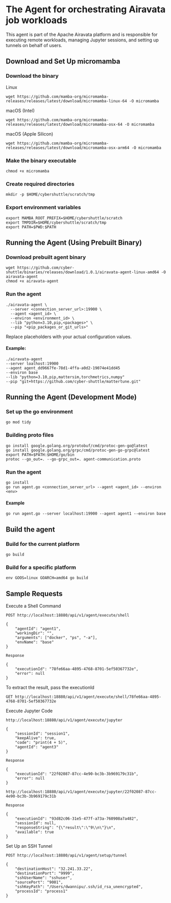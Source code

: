 # The Agent for orchestrating Airavata job workloads
This agent is part of the Apache Airavata platform and is responsible for executing remote workloads, managing Jupyter sessions, and setting up tunnels on behalf of users.

## Download and Set Up micromamba

### Download the binary
Linux
```
wget https://github.com/mamba-org/micromamba-releases/releases/latest/download/micromamba-linux-64 -O micromamba
```

macOS (Intel)
```
wget https://github.com/mamba-org/micromamba-releases/releases/latest/download/micromamba-osx-64 -O micromamba
```

macOS (Apple Silicon)
```
wget https://github.com/mamba-org/micromamba-releases/releases/latest/download/micromamba-osx-arm64 -O micromamba
```

### Make the binary executable
```
chmod +x micromamba
```

### Create required directories
```
mkdir -p $HOME/cybershuttle/scratch/tmp
```

### Export environment variables
```
export MAMBA_ROOT_PREFIX=$HOME/cybershuttle/scratch
export TMPDIR=$HOME/cybershuttle/scratch/tmp
export PATH=$PWD:$PATH
```

## Running the Agent (Using Prebuilt Binary)

### Download prebuilt agent binary
```
wget https://github.com/cyber-shuttle/binaries/releases/download/1.0.1/airavata-agent-linux-amd64 -O airavata-agent
chmod +x airavata-agent
```

### Run the agent
```
./airavata-agent \
  --server <connection_server_url>:19900 \
  --agent <agent_id> \
  --environ <environment_id> \
  --lib "python=3.10,pip,<packages>" \
  --pip "<pip_packages_or_git_urls>"
```
Replace placeholders with your actual configuration values.

#### Example:
```
./airavata-agent
--server loalhost:19900
--agent agent_dd9667fe-78d1-4ffa-a0d2-19074e41dd45
--environ base
--lib "python=3.10,pip,mattersim,torchmetrics,numpy"
--pip "git+https://github.com/cyber-shuttle/mattertune.git"
```

## Running the Agent (Development Mode)

### Set up the go environment
```
go mod tidy
```

### Building proto files

```
go install google.golang.org/protobuf/cmd/protoc-gen-go@latest
go install google.golang.org/grpc/cmd/protoc-gen-go-grpc@latest
export PATH=$PATH:$HOME/go/bin
protoc --go_out=. --go-grpc_out=. agent-communication.proto
```

### Run the agent
```
go install
go run agent.go <connection_server_url> --agent <agent_id> --environ <env>
```

#### Example
```
go run agent.go --server localhost:19900 --agent agent1 --environ base
```

## Build the agent

### Build for the current platform
```
go build
```

### Build for a specific platform
```
env GOOS=linux GOARCH=amd64 go build
```

## Sample Requests

Execute a Shell Command
```
POST http://localhost:18880/api/v1/agent/execute/shell

{
    "agentId": "agent1",
    "workingDir": "",
    "arguments": ["docker", "ps", "-a"],
    "envName": "base"
} 

Response

{
    "executionId": "78fe66aa-4895-4768-8701-5ef50367732e",
    "error": null
}
```

To extract the result, pass the executionId
```
GET http://localhost:18880/api/v1/agent/execute/shell/78fe66aa-4895-4768-8701-5ef50367732e
```

Execute Jupyter Code
```
http://localhost:18880/api/v1/agent/execute/jupyter

{
    "sessionId": "session1",
    "keepAlive": true,
    "code": "print(4 + 5)",
    "agentId": "agent3"
} 

Response

{
    "executionId": "22f02087-87cc-4e90-bc3b-3b969179c31b",
    "error": null
}
```
```
http://localhost:18880/api/v1/agent/execute/jupyter/22f02087-87cc-4e90-bc3b-3b969179c31b

Response

{
    "executionId": "93d82c06-31e5-477f-a73a-760908a7a482",
    "sessionId": null,
    "responseString": "{\"result\":\"9\\n\"}\n",
    "available": true
}
```

Set Up an SSH Tunnel
```
POST http://localhost:18880/api/v1/agent/setup/tunnel

{
    "destinationHost": "32.241.33.22",
    "destinationPort": "9999",
    "sshUserName": "sshuser",
    "sourcePort": "9001",
    "sshKeyPath": "/Users/dwannipu/.ssh/id_rsa_unencrypted",
    "processId": "process1"
}
```
